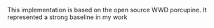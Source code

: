 This implementation is based on the open source WWD porcupine. It represented a strong baseline in my work
